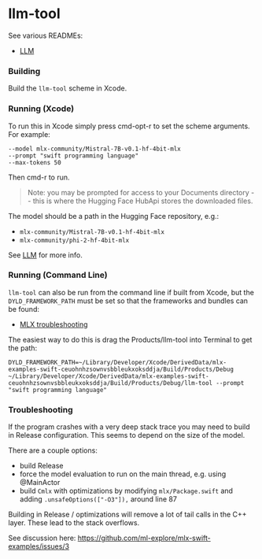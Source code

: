 # llm-tool

See various READMEs:

- [LLM](../../Libraries/LLM/README.md)

### Building

Build the `llm-tool` scheme in Xcode.

### Running (Xcode)

To run this in Xcode simply press cmd-opt-r to set the scheme arguments.  For example:

```
--model mlx-community/Mistral-7B-v0.1-hf-4bit-mlx
--prompt "swift programming language"
--max-tokens 50
```

Then cmd-r to run.

> Note: you may be prompted for access to your Documents directory -- this is where
the Hugging Face HubApi stores the downloaded files.

The model should be a path in the Hugging Face repository, e.g.:

- `mlx-community/Mistral-7B-v0.1-hf-4bit-mlx`
- `mlx-community/phi-2-hf-4bit-mlx`

See [LLM](../../Libraries/LLM/README.md) for more info.

### Running (Command Line)

`llm-tool` can also be run from the command line if built from Xcode, but 
the `DYLD_FRAMEWORK_PATH` must be set so that the frameworks and bundles can be found:

- [MLX troubleshooting](https://ml-explore.github.io/mlx-swift/MLX/documentation/mlx/troubleshooting)

The easiest way to do this is drag the Products/llm-tool into Terminal to get the path:

```
DYLD_FRAMEWORK_PATH=~/Library/Developer/Xcode/DerivedData/mlx-examples-swift-ceuohnhzsownvsbbleukxoksddja/Build/Products/Debug ~/Library/Developer/Xcode/DerivedData/mlx-examples-swift-ceuohnhzsownvsbbleukxoksddja/Build/Products/Debug/llm-tool --prompt "swift programming language"
```

### Troubleshooting

If the program crashes with a very deep stack trace you may need to build
in Release configuration.  This seems to depend on the size of the model.

There are a couple options:

- build Release
- force the model evaluation to run on the main thread, e.g. using @MainActor
- build `Cmlx` with optimizations by modifying `mlx/Package.swift` and adding `.unsafeOptions(["-O3"]),` around line 87

Building in Release / optimizations will remove a lot of tail calls in the C++ 
layer.  These lead to the stack overflows.

See discussion here: https://github.com/ml-explore/mlx-swift-examples/issues/3
